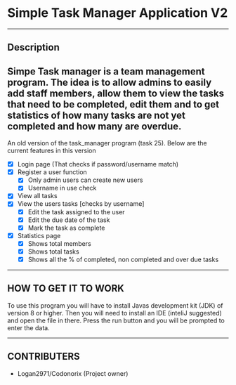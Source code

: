 # Simple Task Manager Application V2

---------------------------------------------------------------------------------------------
## Description

Simpe Task manager is a team management program. The idea is to allow admins to easily add staff members, 
allow them to view the tasks that need to be completed, edit them and to get statistics of how many tasks
are not yet completed and how many are overdue.
---------------------------------------------------------------------------------------------

An old version of the task_manager program (task 25). Below are the current features in this version

- [x] Login page (That checks if password/username match)
- [x] Register a user function
  - [x] Only admin users can create new users
  - [x] Username in use check
- [x] View all tasks 
- [x] View the users tasks [checks by username]
  - [x] Edit the task assigned to the user
  - [x] Edit the due date of the task
  - [x] Mark the task as complete
- [x] Statistics page
  - [x] Shows total members
  - [x] Shows total tasks
  - [x] Shows all the % of completed, non completed and over due tasks

---------------------------------------------------------------------------------------------
## HOW TO GET IT TO WORK

To use this program you will have to install Javas development kit (JDK) of version 8 or higher. Then
you will need to install an IDE (inteliJ suggested) and open the file in there. Press the run button
and you will be prompted to enter the data.

---------------------------------------------------------------------------------------------
## CONTRIBUTERS

* Logan2971/Codonorix (Project owner)
